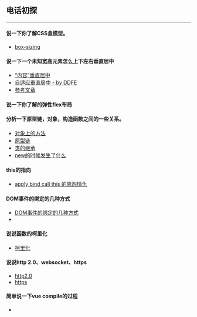 
## 电话初探
___
#### 说一下你了解CSS盒模型。
* [box-sizing](../css/box.md)
#### 说一下一个未知宽高元素怎么上下左右垂直居中
* [“内容”垂直居中](../css/vertical_middle.md) 
* [自适应垂直居中 - by DDFE](https://juejin.im/post/586b94e5ac502e12d62d4ab6)
 * [参考文章](https://www.zhangxinxu.com/wordpress/2009/08/%E5%A4%A7%E5%B0%8F%E4%B8%8D%E5%9B%BA%E5%AE%9A%E7%9A%84%E5%9B%BE%E7%89%87%E3%80%81%E5%A4%9A%E8%A1%8C%E6%96%87%E5%AD%97%E7%9A%84%E6%B0%B4%E5%B9%B3%E5%9E%82%E7%9B%B4%E5%B1%85%E4%B8%AD/)
#### 说一下你了解的弹性flex布局 

#### 分析一下原型链，对象，构造函数之间的一些关系。
* [对象上的方法](../JS/OOJECT_FUNC.md)
* [原型链](https://www.cnblogs.com/HXW-from-DJTU/p/5933920.html)
* [类的继承](../JS/extend.md)
* [new的时候发生了什么](../JS/what_does_new_do.md)

#### this的指向
* [apply bind call this 的恩怨情仇 ](../JS/apply_call_bind_this.md)
#### DOM事件的绑定的几种方式
* [DOM事件的绑定的几种方式](../JS/eventBinding.md)
* 
#### 说说函数的柯里化
* [柯里化](../JS/curry.md)

#### 说说http 2.0、websocket、https
* [http2.0](../network/http2.0.md)
* [https](../https.md)

#### 简单说一下vue compile的过程
* 

